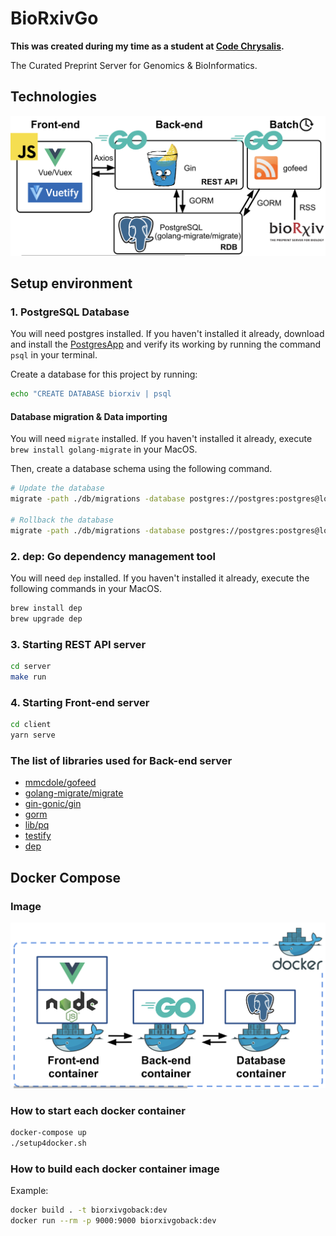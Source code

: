 # BioRxivGo

**This was created during my time as a student at [Code Chrysalis](https://www.codechrysalis.io/).**

The Curated Preprint Server for Genomics & BioInformatics.

## Technologies

![tech](./img/technologies.png)

## Setup environment

### 1. PostgreSQL Database

You will need postgres installed. If you haven't installed it already, download and install the [PostgresApp](https://postgresapp.com/) and verify its working by running the command `psql` in your terminal.

Create a database for this project by running:

```bash
echo "CREATE DATABASE biorxiv | psql
```

#### Database migration & Data importing

You will need `migrate` installed. If you haven't installed it already, execute `brew install golang-migrate` in your MacOS.

Then, create a database schema using the following command.

```bash
# Update the database
migrate -path ./db/migrations -database postgres://postgres:postgres@localhost:5432/biorxiv?sslmode=disable up

# Rollback the database
migrate -path ./db/migrations -database postgres://postgres:postgres@localhost:5432/biorxiv?sslmode=disable down
```

### 2. dep: Go dependency management tool

You will need `dep` installed. If you haven't installed it already, execute the following commands in your MacOS.

```bash
brew install dep
brew upgrade dep
```

### 3. Starting REST API server

```bash
cd server
make run
```

### 4. Starting Front-end server

```bash
cd client
yarn serve
```

### The list of libraries used for Back-end server

- [mmcdole/gofeed](https://github.com/mmcdole/gofeed)
- [golang-migrate/migrate](https://github.com/golang-migrate/migrate)
- [gin-gonic/gin](https://github.com/gin-gonic/gin)
- [gorm](https://github.com/jinzhu/gorm)
- [lib/pq](https://github.com/lib/pq)
- [testify](https://github.com/stretchr/testify)
- [dep](https://github.com/golang/dep)

## Docker Compose

### Image

![docker-compose](./img/dockerCompose.png)

### How to start each docker container

```bash
docker-compose up
./setup4docker.sh
```

### How to build each docker container image

Example:

```bash
docker build . -t biorxivgoback:dev
docker run --rm -p 9000:9000 biorxivgoback:dev
```

